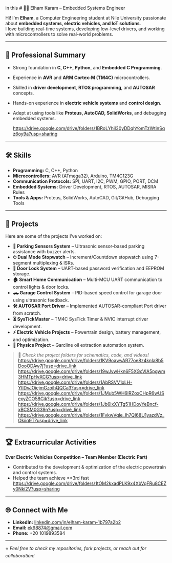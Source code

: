 in this # 👩‍💻 Elham Karam – Embedded Systems Engineer

Hi! I'm **Elham**, a Computer Engineering student at Nile University passionate about **embedded systems, electric vehicles, and IoT solutions**.  
I love building real-time systems, developing low-level drivers, and working with microcontrollers to solve real-world problems.  

---

## 🧾 Professional Summary
- Strong foundation in **C, C++, Python**, and **Embedded C Programming**.
- Experience in **AVR** and **ARM Cortex-M (TM4C)** microcontrollers.
- Skilled in **driver development**, **RTOS programming**, and **AUTOSAR** concepts.
- Hands-on experience in **electric vehicle systems** and **control design**.
- Adept at using tools like **Proteus, AutoCAD, SolidWorks**, and debugging embedded systems.

  https://drive.google.com/drive/folders/1BRoLYhiI30yDDqhYomTzWtinSqz6oy9a?usp=sharing

---

## 🛠 Skills
- **Programming:** C, C++, Python  
- **Microcontrollers:** AVR (ATmega32), Arduino, TM4C123G  
- **Communication Protocols:** SPI, UART, I2C, PWM, GPIO, PORT, DCM  
- **Embedded Systems:** Driver Development, RTOS, AUTOSAR, MISRA Rules  
- **Tools & Apps:** Proteus, SolidWorks, AutoCAD, Git/GitHub, Debugging Tools  

---

## 📂 Projects
Here are some of the projects I’ve worked on:

- **🚗 Parking Sensors System** – Ultrasonic sensor-based parking assistance with buzzer alerts.  
- **⏱ Dual Mode Stopwatch** – Increment/Countdown stopwatch using 7-segment multiplexing & ISRs.  
- **🔐 Door Lock System** – UART-based password verification and EEPROM storage.  
- **🏠 Smart Home Communication** – Multi-MCU UART communication to control lights & door locks.  
- **🛻 Garage Control System** – PID-based speed control for garage door using ultrasonic feedback.  
- **🛠 AUTOSAR Port Driver** – Implemented AUTOSAR-compliant Port driver from scratch.  
- **⏳ SysTickMaster** – TM4C SysTick Timer & NVIC interrupt driver development.  
- **⚡ Electric Vehicle Projects** – Powertrain design, battery management, and optimization.  
- **🔬 Physics Project** – Garcline oil extraction automation system.

> 📸 *Check the project folders for schematics, code, and videos!*
> https://drive.google.com/drive/folders/1KV9oawvAR77oe8z4knIa8b5DooODAw7j?usp=drive_link
> https://drive.google.com/drive/folders/19wJvwHkn6F5XGcVlA5pgwm3HMTpHvXCG?usp=drive_link
> https://drive.google.com/drive/folders/1AbRSVV1xLH-YIIDvJOiejmGzoihQQCa3?usp=drive_link
> https://drive.google.com/drive/folders/1JMub5WH6IRZoxCHpR6wUSexyZCO58Cik?usp=drive_link
> https://drive.google.com/drive/folders/1Jb6IxXYTg51HDoyYeBncf-xBCSM0G39n?usp=drive_link
> https://drive.google.com/drive/folders/1FvkwVqle_Ih7QI68U1yazdVz_Okiiq9T?usp=drive_link
---

## 🏆 Extracurricular Activities
**Ever Electric Vehicles Competition – Team Member (Electric Part)**  
- Contributed to the development & optimization of the electric powertrain and control systems.  
- Helped the team achieve **3rd fast
  https://drive.google.com/drive/folders/1tOM2kxadPLK9x4XbVqFRu8CEZy0Nki2V?usp=sharing


  

---

## 🌐 Connect with Me
- **LinkedIn:** [linkedin.com/in/elham-karam-1b797a2b2](https://www.linkedin.com/in/elham-karam-1b797a2b2/)  
- **Email:** ek98874@gmail.com  
- **Phone:** +20 1019893584  

---

⭐ *Feel free to check my repositories, fork projects, or reach out for collaboration!*
